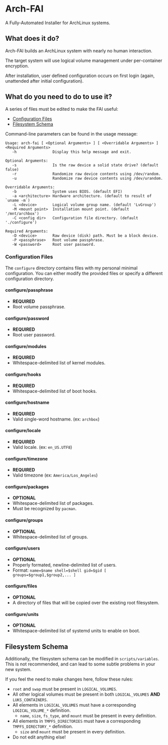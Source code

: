 # Arch-FAI

A Fully-Automated Installer for ArchLinux systems.

## What does it do?

Arch-FAI builds an ArchLinux system with nearly no human interaction.

The target system will use logical volume management under per-container
encryption.

After installation, user defined configuration occurs on first login (again,
unattended after initial configuration).

## What do you need to do to use it?

A series of files must be edited to make the FAI useful:

* [Configuration Files](#configuration-files)
* [Filesystem Schema](#filesystem-schema)

Command-line parameters can be found in the usage message:
```
Usage: arch-fai [ <Optional Arguments> ] [ <Overridable Arguments> ] <Required Arguments>
   -h                Display this help message and exit.

Optional Arguments:
   -s                Is the raw device a solid state drive? (default false)
   -r                Randomize raw device contents using /dev/random.
   -u                Randomize raw device contents using /dev/urandom.

Overridable Arguments:
   -b                System uses BIOS. (default EFI)
   -a <architecture> Hardware architecture. (default to result of `uname -m`)
   -L <device>       Logical volume group name. (default 'LvGroup')
   -M <mount point>  Installation mount point. (default '/mnt/archbox')
   -C <config dir>   Configuration file directory. (default './configure')

Required Arguments:
   -D <device>       Raw device (disk) path. Must be a block device.
   -P <passphrase>   Root volume passphrase.
   -W <password>     Root user password.
```

### Configuration Files

The `configure` directory contains files with my personal minimal configuration.
You can either modify the provided files or specify a different configuration
directory.

#### configure/passphrase

* **REQUIRED**
* Root volume passphrase.

#### configure/password

* **REQUIRED**
* Root user password.

#### configure/modules

* **REQUIRED**
* Whitespace-delimited list of kernel modules.

#### configure/hooks

* **REQUIRED**
* Whitespace-delimited list of boot hooks.

#### configure/hostname

* **REQUIRED**
* Valid single-word hostname. (ex: `archbox`)

#### configure/locale

* **REQUIRED**
* Valid locale. (ex: `en_US.UTF8`)

#### configure/timezone

* **REQUIRED**
* Valid timezone (ex: `America/Los_Angeles`)

#### configure/packages

* **OPTIONAL**
* Whitespace-delimited list of packages.
* Must be recognized by `pacman`.

#### configure/groups

* **OPTIONAL**
* Whitespace-delimited list of groups.

#### configure/users

* **OPTIONAL**
* Properly formated, newline-delimited list of users.
* Format: `name=$name shell=$shell gid=$gid [ groups=$group1,$group2,... ]`

#### configure/files

* **OPTIONAL**
* A directory of files that will be copied over the existing root filesystem.

#### configure/units

* **OPTIONAL**
* Whitespace-delimited list of systemd units to enable on boot.

## Filesystem Schema

Additionally, the filesystem schema can be modified in `scripts/variables`.
This is not recommended, and can lead to some subtle problems in your new
system.

If you feel the need to make changes here, follow these rules:

* `root` and `swap` must be present in `LOGICAL_VOLUMES`.
* All other logical volumes must be present in both `LOGICAL_VOLUMES` **AND** `LUKS_CONTAINERS`.
* All elements in `LOGICAL_VOLUMES` must have a corresponding `LOGICAL_VOLUME_*` definition.
   * `name`, `size`, `fs_type`, and `mount` must be present in every definition.
* All elements in `TMPFS_DIRECTORIES` must have a corresponding `TMPFS_DIRECTORY_*` definition.
   * `size`  and `mount` must be present in every definition.
* Do not edit anything else!
